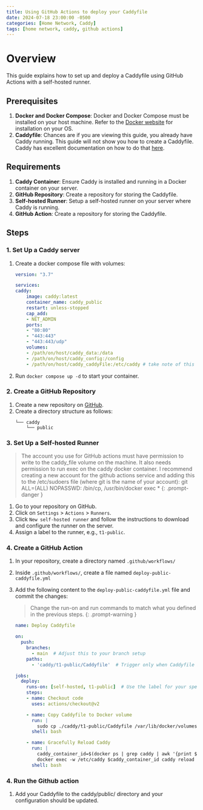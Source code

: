 ```yaml
---
title: Using GitHub Actions to deploy your Caddyfile
date: 2024-07-18 23:00:00 -0500
categories: [Home Network, Caddy]
tags: [home network, caddy, github actions]
---
```


# Overview

This guide explains how to set up and deploy a Caddyfile using GitHub Actions with a self-hosted runner.

## Prerequisites
1. **Docker and Docker Compose**: Docker and Docker Compose must be installed on your host machine. Refer to the [Docker website](https://docs.docker.com/engine/install/) for installation on your OS.
2. **Caddyfile**: Chances are if you are viewing this guide, you already have Caddy running. This guide will not show you how to create a Caddyfile. Caddy has excellent documentation on how to do that [here](https://caddyserver.com/docs/caddyfile).

## Requirements
1. **Caddy Container**: Ensure Caddy is installed and running in a Docker container on your server.
2. **GitHub Repository**: Create a repository for storing the Caddyfile.
3. **Self-hosted Runner**: Setup a self-hosted runner on your server where Caddy is running.
4. **GitHub Action**: Create a repository for storing the Caddyfile.

## Steps

### 1. Set Up a Caddy server
1. Create a docker compose file with volumes:

    ```yaml
    version: "3.7"

    services:
    caddy:
        image: caddy:latest
        container_name: caddy_public
        restart: unless-stopped
        cap_add:
        - NET_ADMIN
        ports:
        - "80:80"
        - "443:443"
        - "443:443/udp"
        volumes:
        - /path/on/host/caddy_data:/data
        - /path/on/host/caddy_config:/config
        - /path/on/host/caddy_caddyFile:/etc/caddy # take note of this host location. You will need to define it in GitHub Actions.
    ```
2. Run `docker compose up -d` to start your container.

### 2. Create a GitHub Repository

1. Create a new repository on [GitHub](https://github.com).
2. Create a directory structure as follows:
   ```plaintext
   └── caddy
       └── public
    ```

### 3. Set Up a Self-hosted Runner

> The account you use for GitHub actions must have permission to write to the caddy_file volume on the machine. It also needs permission to run exec on the caddy docker container. I recommend creating a new account for the github actions service and adding this to the /etc/sudoers file (where git is the name of your account): git ALL=(ALL) NOPASSWD: /bin/cp, /usr/bin/docker exec *
{: .prompt-danger }

1. Go to your repository on GitHub.
2. Click on `Settings` > `Actions` > `Runners`.
3. Click `New self-hosted runner` and follow the instructions to download and configure the runner on the server.
4. Assign a label to the runner, e.g., `t1-public`.

### 4. Create a GitHub Action

1. In your repository, create a directory named `.github/workflows/`
2. Inside `.github/workflows/`, create a file named `deploy-public-caddyfile.yml`
3. Add the following content to the `deploy-public-caddyfile.yml` file and commit the changes:
    > Change the run-on and run commands to match what you defined in the previous steps.
    {: .prompt-warning }

    ```yaml
    name: Deploy Caddyfile

    on:
      push:
        branches:
          - main  # Adjust this to your branch setup
        paths:
          - 'caddy/t1-public/Caddyfile'  # Trigger only when Caddyfile is changed
    
    jobs:
      deploy:
        runs-on: [self-hosted, t1-public]  # Use the label for your specific runner
        steps:
        - name: Checkout code
          uses: actions/checkout@v2
    
        - name: Copy Caddyfile to Docker volume
          run: |
            sudo cp ./caddy/t1-public/Caddyfile /var/lib/docker/volumes/caddy_caddyFile/_data/Caddyfile
          shell: bash
    
        - name: Gracefully Reload Caddy
          run: |
            caddy_container_id=$(docker ps | grep caddy | awk '{print $1;}')
            docker exec -w /etc/caddy $caddy_container_id caddy reload
          shell: bash

    ```

### 4. Run the Github action
1. Add your Caddyfile to the caddy/public/ directory and your configuration should be updated.
